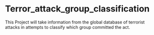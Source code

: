 # Terror_attack_group_classification

This Project will take information from the global database of terrorist attacks in attempts to classify which group committed the act.
